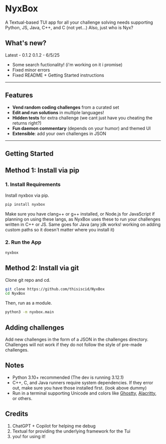 # NyxBox

A Textual-based TUI app for all your challenge solving needs supporting Python, JS, Java, C++, and C (not yet...) Also, just who is Nyx?

## What's new?
Latest - 0.1.2
0.1.2 - 6/5/25
- Some search fuctionality! (i'm working on it i promise)
- Fixed minor errors
- Fixed README + Getting Started instructions

---

## Features

- **Vend random coding challenges** from a curated set
- **Edit and run solutions** in multiple languages!
- **Hidden tests** for extra challenge (we cant just have you cheating the returns right?)
- **Fun daemon commentary** (depends on your humor) and themed UI
- **Extensible**: add your own challenges in JSON

---

## Getting Started

## Method 1: Install via pip
### 1. Install Requirements
Install nyxbox via pip.
```bash
pip install nyxbox
```
Make sure you have clang++ or g++ installed, or Node.js for JavaScript if planning on using these langs, as NyxBox uses these to run your challenges written in C++ or JS. Same goes for Java (any jdk works! working on adding custom paths so it doesn't matter where you install it)

### 2. Run the App
```bash
nyxbox
```
## Method 2: Install via git

Clone git repo and cd.

```bash
git clone https://github.com/thisiscid/NyxBox
cd NyxBox
```

Then, run as a module.

```bash
python3 -m nyxbox.main
```
## Adding challenges
Add new challenges in the form of a JSON in the challenges directory. Challenges will not work if they do not follow the style of pre-made challenges.

## Notes
- Python 3.10+ recommended (The dev is running 3.12.1)
- C++, C, and Java runners require system dependencies. If they error out, make sure you have those installed first. (look above dummy)
- Run in a terminal supporting Unicode and colors like [Ghostty](https://ghostty.org), [Alacritty](https://alacritty.org), or others.

## Credits
1. ChatGPT + Copilot for helping me debug
2. Textual for providing the underlying framework for the Tui
3. you! for using it!